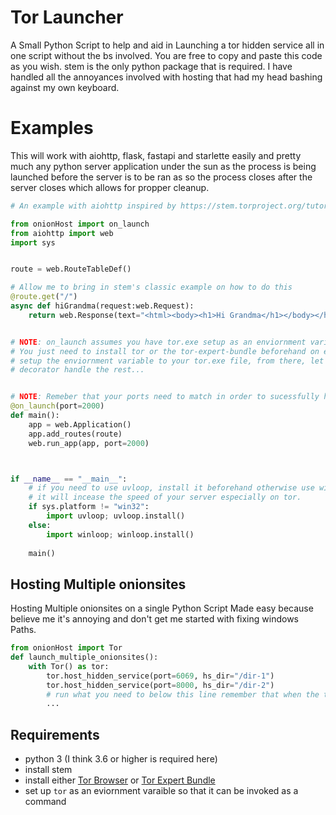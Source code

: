 # Tor Launcher
A Small Python Script to help and aid in Launching a tor hidden service all in one script without the bs involved. You are free to copy and paste this code as you wish. 
stem is the only python package that is required. I have handled all the annoyances involved with hosting that had my head bashing against my own keyboard.

# Examples
This will work with aiohttp, flask, fastapi and starlette easily and pretty much any python server application under the sun as the process is being launched before the server is to be ran 
as so the process closes after the server closes which allows for propper cleanup.

```python
# An example with aiohttp inspired by https://stem.torproject.org/tutorials/over_the_river.html

from onionHost import on_launch
from aiohttp import web 
import sys 


route = web.RouteTableDef()

# Allow me to bring in stem's classic example on how to do this
@route.get("/")
async def hiGrandma(request:web.Request):
    return web.Response(text="<html><body><h1>Hi Grandma</h1></body></html>")


# NOTE: on_launch assumes you have tor.exe setup as an enviornment variable. This is not hard to setup 
# You just need to install tor or the tor-expert-bundle beforehand on either linux , Apple or Windows and then
# setup the enviornment variable to your tor.exe file, from there, let the small and extremely useful on_launch()
# decorator handle the rest...


# NOTE: Remeber that your ports need to match in order to sucessfully host your tor hidden services
@on_launch(port=2000)
def main():
    app = web.Application()
    app.add_routes(route)
    web.run_app(app, port=2000)



if __name__ == "__main__":
    # if you need to use uvloop, install it beforehand otherwise use winloop 
    # it will incease the speed of your server especially on tor.
    if sys.platform != "win32":
        import uvloop; uvloop.install()
    else:
        import winloop; winloop.install()
    
    main()
```


## Hosting Multiple onionsites 
 Hosting Multiple onionsites on a single Python Script Made easy because believe me it's annoying and don't get me started with fixing windows Paths. 
 
```python
from onionHost import Tor
def launch_multiple_onionsites():
    with Tor() as tor:
        tor.host_hidden_service(port=6069, hs_dir="/dir-1")
        tor.host_hidden_service(port=8000, hs_dir="/dir-2")
        # run what you need to below this line remember that when the tor context manager exits so does it's process...
        ...
```


 ## Requirements
- python 3 (I think 3.6 or higher is required here)
- install stem
- install either  [Tor Browser](https://www.torproject.org/download/) or [Tor Expert Bundle](https://dist.torproject.org/torbrowser)
- set up `tor` as an eviornment varaible so that it can be invoked as a command



